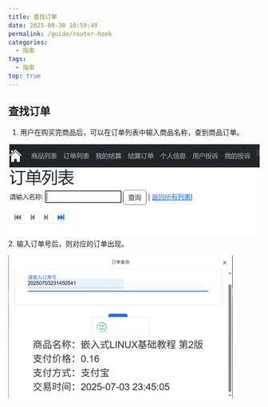 ```yaml
---
title: 查找订单
date: 2025-09-30 10:59:49
permalink: /guide/router-hook
categories:
  - 指南
tags:
  - 指南
top: true
---
```

## 查找订单

1. 用户在购买完商品后，可以在订单列表中输入商品名称，查到商品订单。

![](assert/2025-08-19_162236.png)
2. 输入订单号后，则对应的订单出现。

![](assert/企业微信截图_17556728644961%201.png)